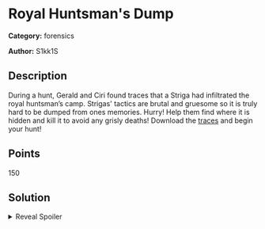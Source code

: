 # Royal Huntsman's Dump
**Category:** forensics

**Author:** S1kk1S

## Description
During a hunt, Gerald and Ciri found traces that a Striga had infiltrated the royal huntsman’s camp. Strigas' tactics are brutal and gruesome so it is truly hard to be dumped from ones memories. Hurry! Help them find where it is hidden and kill it to avoid any grisly deaths!
Download the [traces](https://drive.google.com/open?id=1k-z8onAb4akdJpWV9F_K2EQCW5nCN_sq) and begin your hunt!

## Points
150

## Solution

<details>
 <summary>Reveal Spoiler</summary>

The memory dump contains a cmd process which runs a powershell command that can be extracted with volatility.
```powershell
volatility_2.6_win64_standalone.exe -f ..\..\Desktop\medump\medump.raw imageinfo
volatility_2.6_win64_standalone.exe -f ..\..\Desktop\medump\medump.raw --profile Win7SP1x64 pslist
volatility_2.6_win64_standalone.exe -f ..\..\Desktop\medump\medump.raw --profile Win7SP1x64 memdump -D dump/ -p 180
volatility_2.6_win64_standalone.exe -f ..\..\Desktop\medump\medump.raw --profile Win7SP1x64 memdump -D dump/ -p 1128
```

```bash
strings -e l ./108.dmp | grep wget # Gets the file for the flag
strings -e l ./1128.dmp | grep rundll32 # Founds the name of the file "update.dll"
```

All you have to do to get the flag is visit the website
```
http://192.168.125.250:5000/32c1eb3a605f4006370eb2028f44389552e3507f/Th3W1tchER/Str1Ga
```
</details>
